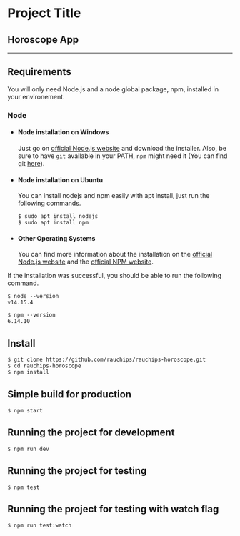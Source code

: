 # Project Title

## Horoscope App

---

## Requirements

You will only need Node.js and a node global package, npm, installed in your environement.

### Node

- #### Node installation on Windows

  Just go on [official Node.js website](https://nodejs.org/) and download the installer.
  Also, be sure to have `git` available in your PATH, `npm` might need it (You can find git [here](https://git-scm.com/)).

- #### Node installation on Ubuntu

  You can install nodejs and npm easily with apt install, just run the following commands.

      $ sudo apt install nodejs
      $ sudo apt install npm

- #### Other Operating Systems
  You can find more information about the installation on the [official Node.js website](https://nodejs.org/) and the [official NPM website](https://npmjs.org/).

If the installation was successful, you should be able to run the following command.

    $ node --version
    v14.15.4

    $ npm --version
    6.14.10

## Install

    $ git clone https://github.com/rauchips/rauchips-horoscope.git
    $ cd rauchips-horoscope
    $ npm install

## Simple build for production

    $ npm start
    
## Running the project for development

    $ npm run dev

## Running the project for testing

    $ npm test

## Running the project for testing with watch flag

    $ npm run test:watch
